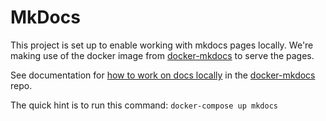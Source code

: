 # MkDocs

This project is set up to enable working with mkdocs pages locally. We're making use of the docker image from [docker-mkdocs](https://github.com/hackforla/docker-mkdocs/) to serve the pages.

See documentation for [how to work on docs locally](https://fyliu.github.io/docker-mkdocs/user-guide/#work-on-docs-locally) in the [docker-mkdocs](https://github.com/hackforla/docker-mkdocs/) repo.

The quick hint is to run this command: `docker-compose up mkdocs`
